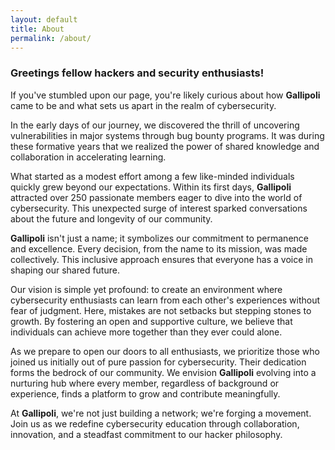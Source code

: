 ```yaml
---
layout: default
title: About
permalink: /about/
---
```


### **Greetings fellow hackers and security enthusiasts!**

If you've stumbled upon our page, you're likely curious about how **Gallipoli** came to be and what sets us apart in the realm of cybersecurity.

In the early days of our journey, we discovered the thrill of uncovering vulnerabilities in major systems through bug bounty programs. It was during these formative years that we realized the power of shared knowledge and collaboration in accelerating learning.

What started as a modest effort among a few like-minded individuals quickly grew beyond our expectations. Within its first days, **Gallipoli** attracted over 250 passionate members eager to dive into the world of cybersecurity. This unexpected surge of interest sparked conversations about the future and longevity of our community.

**Gallipoli** isn't just a name; it symbolizes our commitment to permanence and excellence. Every decision, from the name to its mission, was made collectively. This inclusive approach ensures that everyone has a voice in shaping our shared future.

Our vision is simple yet profound: to create an environment where cybersecurity enthusiasts can learn from each other's experiences without fear of judgment. Here, mistakes are not setbacks but stepping stones to growth. By fostering an open and supportive culture, we believe that individuals can achieve more together than they ever could alone.

As we prepare to open our doors to all enthusiasts, we prioritize those who joined us initially out of pure passion for cybersecurity. Their dedication forms the bedrock of our community. We envision **Gallipoli** evolving into a nurturing hub where every member, regardless of background or experience, finds a platform to grow and contribute meaningfully.

At **Gallipoli**, we're not just building a network; we're forging a movement. Join us as we redefine cybersecurity education through collaboration, innovation, and a steadfast commitment to our hacker philosophy.
